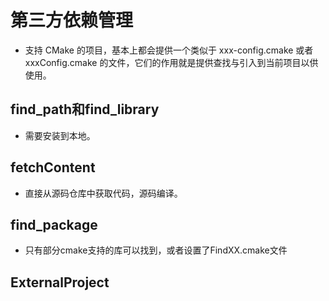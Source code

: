 # 第三方依赖管理
- 支持 CMake 的项目，基本上都会提供一个类似于 xxx-config.cmake 或者 xxxConfig.cmake 的文件，它们的作用就是提供查找与引入到当前项目以供使用。
## find_path和find_library
- 需要安装到本地。
## fetchContent
- 直接从源码仓库中获取代码，源码编译。
## find_package
- 只有部分cmake支持的库可以找到，或者设置了FindXX.cmake文件
## ExternalProject